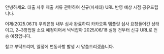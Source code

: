 안녕하세요. 대출 사후 제출 서류 관련하여 신규(차세대) URL 반영 예상 시점 공유드립니다. 

  

어제(2025.06.11) 우리은행 내부 심사 완료하여 카카오톡 템플릿 심사 요청들어간 상태이고, 2~3영업일 소요 예정이어서 넉넉잡아 2025/06/18 실행 건부터 신규 URL로 전송 예정입니다.

  

참고 부탁드리며, 일정에 변동사항 발생 시 말씀드리겠습니다.